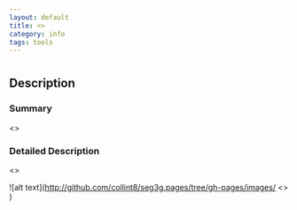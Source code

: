 ```yaml
---
layout: default
title: <>
category: info
tags: tools
---
```


# <tool name>

## Description

### Summary

<>

### Detailed Description

<>


![alt text](http://github.com/collint8/seg3g.pages/tree/gh-pages/images/  <>  )
